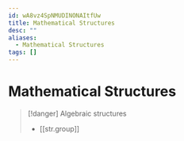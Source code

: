 ```yaml
---
id: wA8vz4SpNMUDINONAItfUw
title: Mathematical Structures
desc: ""
aliases:
  - Mathematical Structures
tags: []
---
```


# Mathematical Structures

> [!danger] Algebraic structures
> - [[str.group]]